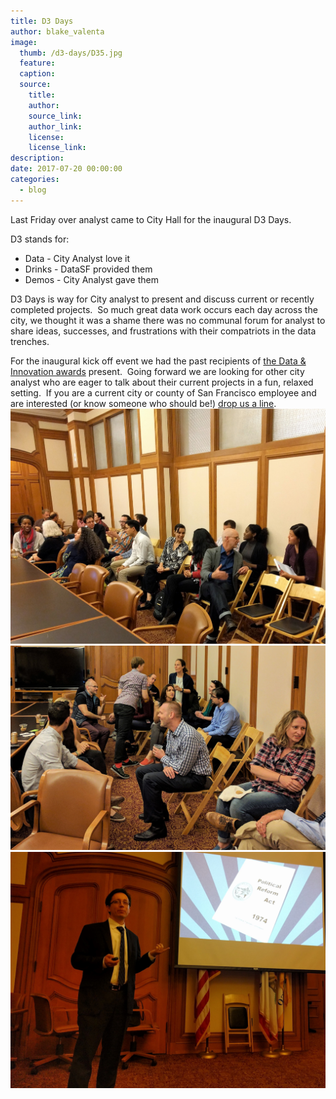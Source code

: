 ```yaml
---
title: D3 Days
author: blake_valenta
image:
  thumb: /d3-days/D35.jpg
  feature:
  caption:
  source:
    title:
    author:
    source_link:
    author_link:
    license:
    license_link:
description:
date: 2017-07-20 00:00:00
categories:
  - blog
---
```



Last Friday over analyst came to City Hall for the inaugural D3 Days. &nbsp;

D3 stands for:

* Data - City Analyst love it
* Drinks - DataSF provided them
* Demos - City Analyst gave them

D3 Days is way for City analyst to present and discuss current or recently completed projects. &nbsp;So much great data work occurs each day across the city, we thought it was a shame there was no communal forum for analyst to share ideas, successes, and frustrations with their compatriots in the data trenches.

For the inaugural kick off event we had the past recipients of [the Data & Innovation awards](https://datasf.org/blog/data-shakers-and-innovators/) present. &nbsp;Going forward we are looking for other city analyst who are eager to talk about their current projects in a fun, relaxed setting. &nbsp;If you are a current city or county of San Francisco employee and are interested (or know someone who should be!) [drop us a line](javascript:void(location.href='mailto:'+String.fromCharCode(109,97,121,111,114,46,99,100,111,46,105,110,116,101,114,110,64,115,102,103,111,118,46,111,114,103)+'?subject=I\'m%20interested%20in%20D3%20days')).
<br>![](/uploads/versions/d3-2---x----2940-2196x---.jpg)![](/uploads/versions/d3-1---x----2836-1839x---.jpg)
<br>![](/uploads/versions/d3-3---x----3126-2345x---.jpg)